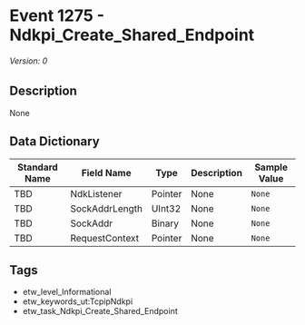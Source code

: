 # Event 1275 - Ndkpi_Create_Shared_Endpoint
###### Version: 0

## Description
None

## Data Dictionary
|Standard Name|Field Name|Type|Description|Sample Value|
|---|---|---|---|---|
|TBD|NdkListener|Pointer|None|`None`|
|TBD|SockAddrLength|UInt32|None|`None`|
|TBD|SockAddr|Binary|None|`None`|
|TBD|RequestContext|Pointer|None|`None`|

## Tags
* etw_level_Informational
* etw_keywords_ut:TcpipNdkpi
* etw_task_Ndkpi_Create_Shared_Endpoint